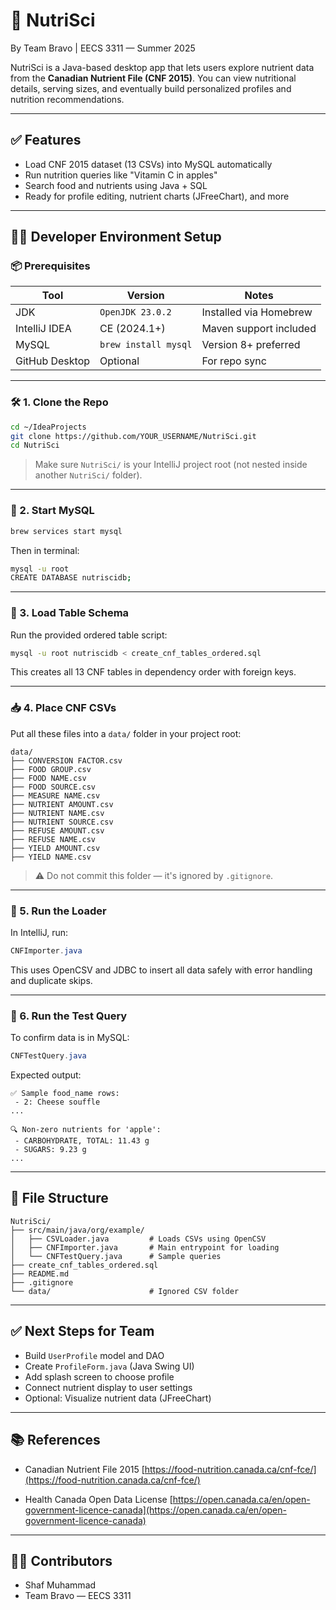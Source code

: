 # 🥦 NutriSci 
By Team Bravo | EECS 3311 — Summer 2025

NutriSci is a Java-based desktop app that lets users explore nutrient data from the **Canadian Nutrient File (CNF 2015)**. You can view nutritional details, serving sizes, and eventually build personalized profiles and nutrition recommendations.

---

## ✅ Features

- Load CNF 2015 dataset (13 CSVs) into MySQL automatically
- Run nutrition queries like "Vitamin C in apples"
- Search food and nutrients using Java + SQL
- Ready for profile editing, nutrient charts (JFreeChart), and more

---

## 🧑‍💻 Developer Environment Setup

### 📦 Prerequisites

| Tool            | Version          | Notes                        |
|-----------------|------------------|------------------------------|
| JDK             | `OpenJDK 23.0.2` | Installed via Homebrew       |
| IntelliJ IDEA   | CE (2024.1+)     | Maven support included       |
| MySQL           | `brew install mysql` | Version 8+ preferred    |
| GitHub Desktop  | Optional         | For repo sync                |

---

### 🛠️ 1. Clone the Repo

```bash
cd ~/IdeaProjects
git clone https://github.com/YOUR_USERNAME/NutriSci.git
cd NutriSci
````

> Make sure `NutriSci/` is your IntelliJ project root (not nested inside another `NutriSci/` folder).

---

### 🧪 2. Start MySQL

```bash
brew services start mysql
```

Then in terminal:

```bash
mysql -u root
CREATE DATABASE nutriscidb;
```

---

### 🧱 3. Load Table Schema

Run the provided ordered table script:

```bash
mysql -u root nutriscidb < create_cnf_tables_ordered.sql
```

This creates all 13 CNF tables in dependency order with foreign keys.

---

### 📥 4. Place CNF CSVs

Put all these files into a `data/` folder in your project root:

```
data/
├── CONVERSION FACTOR.csv
├── FOOD GROUP.csv
├── FOOD NAME.csv
├── FOOD SOURCE.csv
├── MEASURE NAME.csv
├── NUTRIENT AMOUNT.csv
├── NUTRIENT NAME.csv
├── NUTRIENT SOURCE.csv
├── REFUSE AMOUNT.csv
├── REFUSE NAME.csv
├── YIELD AMOUNT.csv
├── YIELD NAME.csv
```

> ⚠️ Do not commit this folder — it's ignored by `.gitignore`.

---

### 🚀 5. Run the Loader

In IntelliJ, run:

```java
CNFImporter.java
```

This uses OpenCSV and JDBC to insert all data safely with error handling and duplicate skips.

---

### 🧪 6. Run the Test Query

To confirm data is in MySQL:

```java
CNFTestQuery.java
```

Expected output:

```
✅ Sample food_name rows:
 - 2: Cheese souffle
...

🔍 Non-zero nutrients for 'apple':
 - CARBOHYDRATE, TOTAL: 11.43 g
 - SUGARS: 9.23 g
...
```

---

## 🧾 File Structure

```
NutriSci/
├── src/main/java/org/example/
│   ├── CSVLoader.java         # Loads CSVs using OpenCSV
│   ├── CNFImporter.java       # Main entrypoint for loading
│   └── CNFTestQuery.java      # Sample queries
├── create_cnf_tables_ordered.sql
├── README.md
├── .gitignore
└── data/                      # Ignored CSV folder
```

---

## ✅ Next Steps for Team

* Build `UserProfile` model and DAO
* Create `ProfileForm.java` (Java Swing UI)
* Add splash screen to choose profile
* Connect nutrient display to user settings
* Optional: Visualize nutrient data (JFreeChart)

---

## 📚 References

* Canadian Nutrient File 2015
  [https://food-nutrition.canada.ca/cnf-fce/](https://food-nutrition.canada.ca/cnf-fce/)

* Health Canada Open Data License
  [https://open.canada.ca/en/open-government-licence-canada](https://open.canada.ca/en/open-government-licence-canada)

---

## 👩‍💻 Contributors

* Shaf Muhammad
* Team Bravo — EECS 3311

